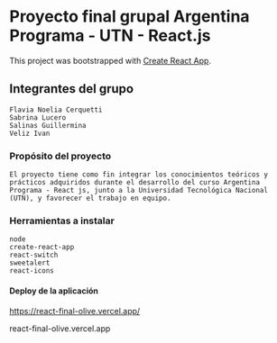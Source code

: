 # Proyecto final grupal Argentina Programa - UTN - React.js

This project was bootstrapped with [Create React App](https://github.com/facebook/create-react-app).

## Integrantes del grupo

    Flavia Noelia Cerquetti
    Sabrina Lucero
    Salinas Guillermina
    Veliz Ivan

### Propósito del proyecto

    El proyecto tiene como fin integrar los conocimientos teóricos y prácticos adquiridos durante el desarrollo del curso Argentina Programa - React js, junto a la Universidad Tecnológica Nacional (UTN), y favorecer el trabajo en equipo.

 ### Herramientas a instalar
    
    node
    create-react-app
    react-switch
    sweetalert
    react-icons

#### Deploy de la aplicación
https://react-final-olive.vercel.app/

react-final-olive.vercel.app